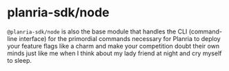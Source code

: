 # planria-sdk/node

`@planria-sdk/node` is also the base module that handles the CLI (command-line interface)
for the primordial commands necessary for Planria to deploy your feature flags like a charm
and make your competition doubt their own minds just like me when I think about my lady 
friend at night and cry myself to sleep.

